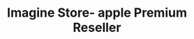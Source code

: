 ---
title: "Imagine Store- apple Premium Reseller"
url: /bengaluru/imagine-store-apple-premium-reseller/
shop: Elektronik
---